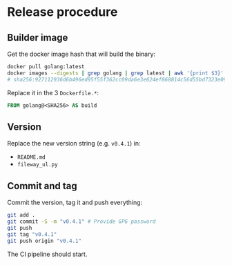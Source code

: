 # Release procedure

## Builder image

Get the docker image hash that will build the binary:

```bash
docker pull golang:latest
docker images --digests | grep golang | grep latest | awk '{print $3}'
# sha256:927112936d6b496ed95f55f362cc09da6e3e624ef868814c56d55bd7323e0959
```

Replace it in the 3 `Dockerfile.*`:

```dockerfile
FROM golang@<SHA256> AS build
```

## Version

Replace the new version string (e.g. `v0.4.1`) in:

- `README.md`
- `fileway_ul.py`

## Commit and tag

Commit the version, tag it and push everything:

```bash
git add .
git commit -S -m "v0.4.1" # Provide GPG password
git push
git tag "v0.4.1"
git push origin "v0.4.1"
```

The CI pipeline should start.
